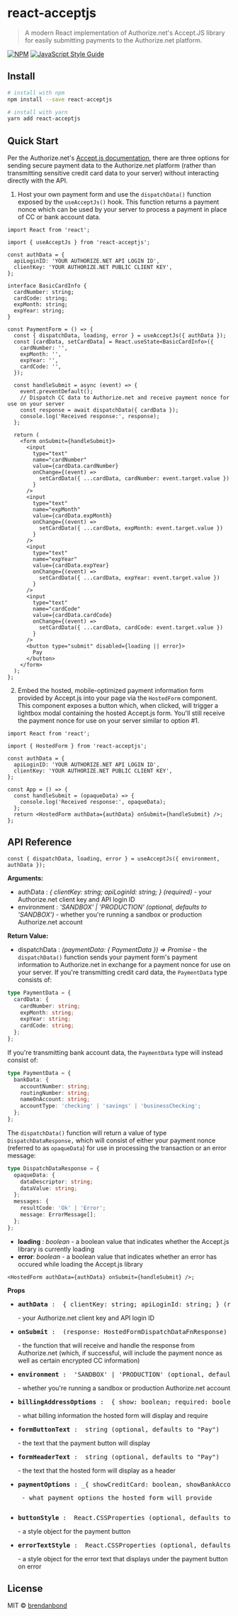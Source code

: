 # react-acceptjs

> A modern React implementation of Authorize.net&#x27;s Accept.JS library for easily submitting payments to the Authorize.net platform.

[![NPM](https://img.shields.io/npm/v/react-acceptjs.svg)](https://www.npmjs.com/package/react-acceptjs) [![JavaScript Style Guide](https://img.shields.io/badge/code_style-standard-brightgreen.svg)](https://standardjs.com)

## Install

```bash
# install with npm
npm install --save react-acceptjs

# install with yarn
yarn add react-acceptjs
```

## Quick Start

Per the Authorize.net's [Accept.js documentation](https://developer.authorize.net/api/reference/features/acceptjs.html), there are three options for sending secure payment data to the Authorize.net platform (rather than transmitting sensitive credit card data to your server) without interacting directly with the API.

1. Host your own payment form and use the `dispatchData()` function exposed by the `useAcceptJs()` hook. This function returns a payment nonce which can be used by your server to process a payment in place of CC or bank account data.

```tsx
import React from 'react';

import { useAcceptJs } from 'react-acceptjs';

const authData = {
  apiLoginID: 'YOUR AUTHORIZE.NET API LOGIN ID',
  clientKey: 'YOUR AUTHORIZE.NET PUBLIC CLIENT KEY',
};

interface BasicCardInfo {
  cardNumber: string;
  cardCode: string;
  expMonth: string;
  expYear: string;
}

const PaymentForm = () => {
  const { dispatchData, loading, error } = useAcceptJs({ authData });
  const [cardData, setCardData] = React.useState<BasicCardInfo>({
    cardNumber: '',
    expMonth: '',
    expYear: '',
    cardCode: '',
  });

  const handleSubmit = async (event) => {
    event.preventDefault();
    // Dispatch CC data to Authorize.net and receive payment nonce for use on your server
    const response = await dispatchData({ cardData });
    console.log('Received response:', response);
  };

  return (
    <form onSubmit={handleSubmit}>
      <input
        type="text"
        name="cardNumber"
        value={cardData.cardNumber}
        onChange={(event) =>
          setCardData({ ...cardData, cardNumber: event.target.value })
        }
      />
      <input
        type="text"
        name="expMonth"
        value={cardData.expMonth}
        onChange={(event) =>
          setCardData({ ...cardData, expMonth: event.target.value })
        }
      />
      <input
        type="text"
        name="expYear"
        value={cardData.expYear}
        onChange={(event) =>
          setCardData({ ...cardData, expYear: event.target.value })
        }
      />
      <input
        type="text"
        name="cardCode"
        value={cardData.cardCode}
        onChange={(event) =>
          setCardData({ ...cardData, cardCode: event.target.value })
        }
      />
      <button type="submit" disabled={loading || error}>
        Pay
      </button>
    </form>
  );
};
```

2. Embed the hosted, mobile-optimized payment information form provided by Accept.js into your page via the `HostedForm` component. This component exposes a button which, when clicked, will trigger a lightbox modal containing the hosted Accept.js form. You'll still receive the payment nonce for use on your server similar to option #1.

```tsx
import React from 'react';

import { HostedForm } from 'react-acceptjs';

const authData = {
  apiLoginID: 'YOUR AUTHORIZE.NET API LOGIN ID',
  clientKey: 'YOUR AUTHORIZE.NET PUBLIC CLIENT KEY',
};

const App = () => {
  const handleSubmit = (opaqueData) => {
    console.log('Received response:', opaqueData);
  };
  return <HostedForm authData={authData} onSubmit={handleSubmit} />;
};
```

## API Reference

`const { dispatchData, loading, error } = useAcceptJs({ environment, authData });`

**Arguments:**

- authData : _{ clientKey: string; apiLoginId: string; } (required)_ - your Authorize.net client key and API login ID
- environment : _'SANDBOX' | 'PRODUCTION' (optional, defaults to 'SANDBOX')_ - whether you're running a sandbox or production Authorize.net account

**Return Value:**

- dispatchData : _(paymentData: { PaymentData }) => Promise<DispatchDataResponse>_ - the `dispatchData()` function sends your payment form's payment information to Authorize.net in exchange for a payment nonce for use on your server. If you're transmitting credit card data, the `PaymentData` type consists of:

```ts
type PaymentData = {
  cardData: {
    cardNumber: string;
    expMonth: string;
    expYear: string;
    cardCode: string;
  };
};
```

If you're transmitting bank account data, the `PaymentData` type will instead consist of:

```ts
type PaymentData = {
  bankData: {
    accountNumber: string;
    routingNumber: string;
    nameOnAccount: string;
    accountType: 'checking' | 'savings' | 'businessChecking';
  };
};
```

The `dispatchData()` function will return a value of type `DispatchDataResponse,` which will consist of either your payment nonce (referred to as `opaqueData`) for use in processing the transaction or an error message:

```ts
type DispatchDataResponse = {
  opaqueData: {
    dataDescriptor: string;
    dataValue: string;
  };
  messages: {
    resultCode: 'Ok' | 'Error';
    message: ErrorMessage[];
  };
};
```

- **loading** : _boolean_ - a boolean value that indicates whether the Accept.js library is currently loading
- **error**: _boolean_ - a boolean value that indicates whether an error has occured while loading the Accept.js library

`<HostedForm authData={authData} onSubmit={handleSubmit} />;`

**Props**

- <pre><b>authData</b> : _{ clientKey: string; apiLoginId: string; } (required)_</pre> - your Authorize.net client key and API login ID
- <pre><b>onSubmit</b> : _(response: HostedFormDispatchDataFnResponse) => void (required)_</pre> - the function that will receive and handle the response from Authorize.net (which, if successful, will include the payment nonce as well as certain encrypted CC information)
- <pre><b>environment</b> : _'SANDBOX' | 'PRODUCTION' (optional, defaults to 'SANDBOX')_</pre> - whether you're running a sandbox or production Authorize.net account
- <pre><b>billingAddressOptions</b> : _{ show: boolean; required: boolean } (optional, defaults to {show: true, required: true})_</pre> - what billing information the hosted form will display and require
- <pre><b>formButtonText</b> : _string (optional, defaults to "Pay")_</pre> - the text that the payment button will display
- <pre><b>formHeaderText</b> : _string (optional, defaults to "Pay")_</pre> - the text that the hosted form will display as a header
- <pre><b>paymentOptions</b> : _{ showCreditCard: boolean, showBankAccount: boolean } (optional, defaults to { showCreditCard: true, showBankAccount: false })_<pre> - what payment options the hosted form will provide
- <pre><b>buttonStyle</b> : _React.CSSProperties (optional, defaults to null)_</pre> - a style object for the payment button
- <pre><b>errorTextStyle</b> : _React.CSSProperties (optional, defaults to null)_</pre> - a style object for the error text that displays under the payment button on error

## License

MIT © [brendanbond](https://github.com/brendanbond)
